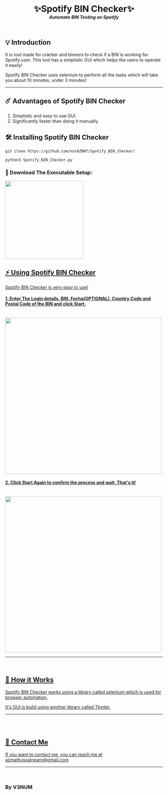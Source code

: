 <p align="center">

  <h1 align="center" style="margin: 0 auto 0 auto;">✨Spotify BIN Checker✨</h1>
  <h5 align="center" style="margin: 0 auto 0 auto;">Automate BIN Testing on Spotify</h5>
  </p>



  <br>
 
## 💡 Introduction

It is tool made for cracker and binners to check if a BIN is working for Spotify.com.
This tool has a simplistic GUI which helps the users to operate it easily!

Spotify BIN Checker uses selenium to perform all the tasks which will take you about 10 minutes, under 3 minutes!

___

## ☄️  Advantages of Spotify BIN Checker
1. Simplistic and easy to use GUI.
2. Significantly faster than doing it manually.


## 🛠  Installing Spotify BIN Checker
```
git clone https://github.com/notAZMAT/Spotify_BIN_Checker/

python3 Spotify_BIN_Checker.py
```
 ### 🎯 Download The Executable Setup:
 <a href="https://github.com/notAZMAT/Spotify_BIN_Checker/files/6829938/sbc_setup.zip" target="_blank"><img src="https://user-images.githubusercontent.com/87519640/125945375-c6302f97-c49c-466c-903b-530e0a5aaade.png" width="250">
<br>
## ⚡️ Using Spotify BIN Checker

Spotify BIN Checker is very easy to use!
#### 1. Enter The Login details, BIN, Fecha(OPTIONAL), Country Code and Postal Code of the BIN and click Start.
<br>
<img src="https://user-images.githubusercontent.com/87519640/125933374-a328866e-b247-4515-aba8-3712a208cc96.png" width="500">

#### 2. Click Start Again to confirm the process and wait. That's it!
<br>
<img src="https://user-images.githubusercontent.com/87519640/125933683-4ac16dec-0864-4659-bc88-4d422b1285d0.png" width="500">


___

<br>

## 📐 How it Works
Spotify BIN Checker works using a library called selenium which is used for browser automation.

It's GUI is build using another library called Tkinter.

___
<br>
<br>

## 📝 Contact Me

If you want to contact me, you can reach me at azmathussainearn@gmail.com

___
<br>

### By V3NUM
